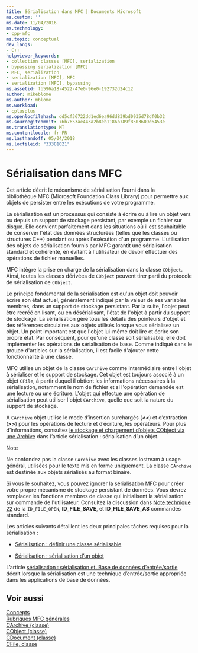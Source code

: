 ```yaml
---
title: Sérialisation dans MFC | Documents Microsoft
ms.custom: ''
ms.date: 11/04/2016
ms.technology:
- cpp-mfc
ms.topic: conceptual
dev_langs:
- C++
helpviewer_keywords:
- collection classes [MFC], serialization
- bypassing serialization [MFC]
- MFC, serialization
- serialization [MFC], MFC
- serialization [MFC], bypassing
ms.assetid: fb596a18-4522-47e0-96e0-192732d24c12
author: mikeblome
ms.author: mblome
ms.workload:
- cplusplus
ms.openlocfilehash: dd5cf36722dd1ed6ea96dd839bd0935d78df0b32
ms.sourcegitcommit: 76b7653ae443a2b8eb1186b789f8503609d6453e
ms.translationtype: MT
ms.contentlocale: fr-FR
ms.lasthandoff: 05/04/2018
ms.locfileid: "33381021"
---
```

# <a name="serialization-in-mfc"></a>Sérialisation dans MFC
Cet article décrit le mécanisme de sérialisation fourni dans la bibliothèque MFC (Microsoft Foundation Class Library) pour permettre aux objets de persister entre les exécutions de votre programme.  
  
 La sérialisation est un processus qui consiste à écrire ou à lire un objet vers ou depuis un support de stockage persistant, par exemple un fichier sur disque. Elle convient parfaitement dans les situations où il est souhaitable de conserver l'état des données structurées (telles que les classes ou structures C++) pendant ou après l'exécution d'un programme. L'utilisation des objets de sérialisation fournis par MFC garantit une sérialisation standard et cohérente, en évitant à l'utilisateur de devoir effectuer des opérations de fichier manuelles.  
  
 MFC intègre la prise en charge de la sérialisation dans la classe `CObject`. Ainsi, toutes les classes dérivées de `CObject` peuvent tirer parti du protocole de sérialisation de `CObject`.  
  
 Le principe fondamental de la sérialisation est qu'un objet doit pouvoir écrire son état actuel, généralement indiqué par la valeur de ses variables membres, dans un support de stockage persistant. Par la suite, l'objet peut être recréé en lisant, ou en désérialisant, l'état de l'objet à partir du support de stockage. La sérialisation gère tous les détails des pointeurs d'objet et des références circulaires aux objets utilisés lorsque vous sérialisez un objet. Un point important est que l'objet lui-même doit lire et écrire son propre état. Par conséquent, pour qu'une classe soit sérialisable, elle doit implémenter les opérations de sérialisation de base. Comme indiqué dans le groupe d'articles sur la sérialisation, il est facile d'ajouter cette fonctionnalité à une classe.  
  
 MFC utilise un objet de la classe `CArchive` comme intermédiaire entre l'objet à sérialiser et le support de stockage. Cet objet est toujours associé à un objet `CFile`, à partir duquel il obtient les informations nécessaires à la sérialisation, notamment le nom de fichier et si l'opération demandée est une lecture ou une écriture. L'objet qui effectue une opération de sérialisation peut utiliser l'objet `CArchive`, quelle que soit la nature du support de stockage.  
  
 A `CArchive` objet utilise le mode d’insertion surchargés (**<\<**) et d’extraction (**>>**) pour les opérations de lecture et d’écriture, les opérateurs. Pour plus d’informations, consultez [le stockage et chargement d’objets CObject via une Archive](../mfc/storing-and-loading-cobjects-via-an-archive.md) dans l’article sérialisation : sérialisation d’un objet.  
  
> [!NOTE]
>  Ne confondez pas la classe `CArchive` avec les classes iostream à usage général, utilisées pour le texte mis en forme uniquement. La classe `CArchive` est destinée aux objets sérialisés au format binaire.  
  
 Si vous le souhaitez, vous pouvez ignorer la sérialisation MFC pour créer votre propre mécanisme de stockage persistant de données. Vous devrez remplacer les fonctions membres de classe qui initialisent la sérialisation sur commande de l'utilisateur. Consultez la discussion dans [Note technique 22](../mfc/tn022-standard-commands-implementation.md) de la `ID_FILE_OPEN`, **ID_FILE_SAVE**, et **ID_FILE_SAVE_AS** commandes standard.  
  
 Les articles suivants détaillent les deux principales tâches requises pour la sérialisation :  
  
-   [Sérialisation : définir une classe sérialisable](../mfc/serialization-making-a-serializable-class.md)  
  
-   [Sérialisation : sérialisation d’un objet](../mfc/serialization-serializing-an-object.md)  
  
 L’article [sérialisation : sérialisation et. Base de données d’entrée/sortie](../mfc/serialization-serialization-vs-database-input-output.md) décrit lorsque la sérialisation est une technique d’entrée/sortie appropriée dans les applications de base de données.  
  
## <a name="see-also"></a>Voir aussi  
 [Concepts](../mfc/mfc-concepts.md)   
 [Rubriques MFC générales](../mfc/general-mfc-topics.md)   
 [CArchive (classe)](../mfc/reference/carchive-class.md)   
 [CObject (classe)](../mfc/reference/cobject-class.md)   
 [CDocument (classe)](../mfc/reference/cdocument-class.md)   
 [CFile, classe](../mfc/reference/cfile-class.md)
